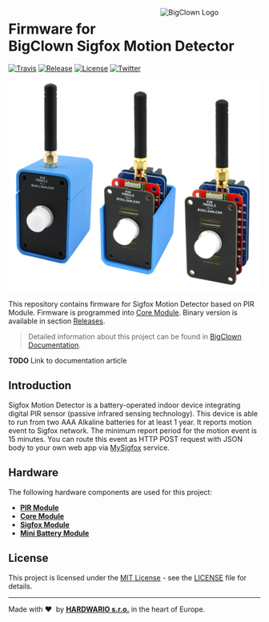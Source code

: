 <a href="https://www.bigclown.com/"><img src="https://bigclown.sirv.com/logo.png" width="200" height="59" alt="BigClown Logo" align="right"></a>

# Firmware for BigClown Sigfox Motion Detector

[![Travis](https://img.shields.io/travis/bigclownlabs/bcf-kit-sigfox-motion-detector/master.svg)](https://travis-ci.org/bigclownlabs/bcf-kit-sigfox-motion-detector)
[![Release](https://img.shields.io/github/release/bigclownlabs/bcf-kit-sigfox-motion-detector.svg)](https://github.com/bigclownlabs/bcf-kit-sigfox-motion-detector/releases)
[![License](https://img.shields.io/github/license/bigclownlabs/bcf-kit-sigfox-motion-detector.svg)](https://github.com/bigclownlabs/bcf-kit-sigfox-motion-detector/blob/master/LICENSE)
[![Twitter](https://img.shields.io/twitter/follow/BigClownLabs.svg?style=social&label=Follow)](https://twitter.com/BigClownLabs)

![Photo of Sigfox Motion Detector assembly](doc/sigfox-motion-detector-enclosures.png)

This repository contains firmware for Sigfox Motion Detector based on PIR Module.
Firmware is programmed into [Core Module](https://shop.bigclown.com/core-module).
Binary version is available in section [Releases](https://github.com/bigclownlabs/bcf-kit-sigfox-motion-detector/releases).

> Detailed information about this project can be found in [BigClown Documentation](https://doc.bigclown.com).

**TODO** Link to documentation article

## Introduction

Sigfox Motion Detector is a battery-operated indoor device integrating digital PIR sensor (passive infrared sensing technology).
This device is able to run from two AAA Alkaline batteries for at least 1 year.
It reports motion event to Sigfox network.
The minimum report period for the motion event is 15 minutes.
You can route this event as HTTP POST request with JSON body to your own web app via [MySigfox](https://www.mysigfox.com) service.

## Hardware

The following hardware components are used for this project:

* **[PIR Module](https://shop.bigclown.com/pir-module)**
* **[Core Module](https://shop.bigclown.com/core-module)**
* **[Sigfox Module](https://shop.bigclown.com/sigfox-module)**
* **[Mini Battery Module](https://shop.bigclown.com/mini-battery-module)**

## License

This project is licensed under the [MIT License](https://opensource.org/licenses/MIT/) - see the [LICENSE](LICENSE) file for details.

---

Made with &#x2764;&nbsp; by [**HARDWARIO s.r.o.**](https://www.hardwario.com/) in the heart of Europe.

